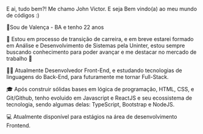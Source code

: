 E ai, tudo bem?! Me chamo John Victor. E seja Bem vindo(a) ao meu mundo de códigos :)

📍Sou de Valença - BA e tenho 22 anos

🚀 Estou em processo de transição de carreira, e em breve estarei formado em Análise e Desenvolvimento de Sistemas pela Uninter, estou sempre buscando conhecimento para poder avançar e me destacar no mercado de trabalho 🚀


👩‍💻 Atualmente Desenvolvedor Front-End, e estudando tecnologias de linguagens do Back-End, para futuramente me tornar Full-Stack.

🎓 Após construir sólidas bases em lógica de programação, HTML, CSS, e Git/Github, tenho evoluido em Javascript e ReactJS e seu ecossistema de tecnologia, sendo algumas delas: TypeScript, Bootstrap e NodeJS. 

💻 Atualmente disponível para estágios na área de desenvolvimento Frontend.
